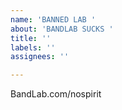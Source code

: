 ```yaml
---
name: 'BANNED LAB '
about: 'BANDLAB SUCKS '
title: ''
labels: ''
assignees: ''

---
```


BandLab.com/nospirit
